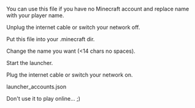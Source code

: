 You can use this file if you have no Minecraft account and replace name with your player name.

Unplug the internet cable or switch your network off.

Put this file into your .minecraft dir.

Change the name you want (<14 chars no spaces).

Start the launcher.

Plug the internet cable or switch your network on.

launcher_accounts.json

Don't use it to play online... ;)
